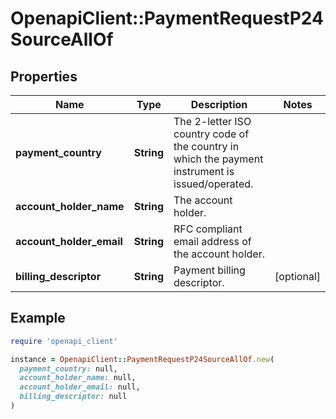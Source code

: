 # OpenapiClient::PaymentRequestP24SourceAllOf

## Properties

| Name | Type | Description | Notes |
| ---- | ---- | ----------- | ----- |
| **payment_country** | **String** | The 2-letter ISO country code of the country in which the payment instrument is issued/operated. |  |
| **account_holder_name** | **String** | The account holder. |  |
| **account_holder_email** | **String** | RFC compliant email address of the account holder. |  |
| **billing_descriptor** | **String** | Payment billing descriptor. | [optional] |

## Example

```ruby
require 'openapi_client'

instance = OpenapiClient::PaymentRequestP24SourceAllOf.new(
  payment_country: null,
  account_holder_name: null,
  account_holder_email: null,
  billing_descriptor: null
)
```

